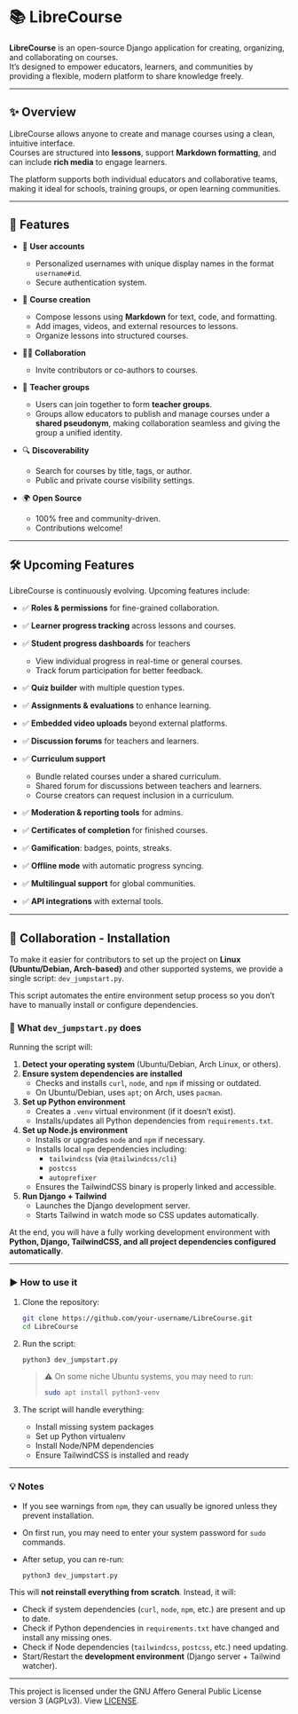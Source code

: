 # 📚 LibreCourse

**LibreCourse** is an open-source Django application for creating, organizing, and collaborating on courses.  
It’s designed to empower educators, learners, and communities by providing a flexible, modern platform to share knowledge freely.  

---

## ✨ Overview

LibreCourse allows anyone to create and manage courses using a clean, intuitive interface.  
Courses are structured into **lessons**, support **Markdown formatting**, and can include **rich media** to engage learners.  

The platform supports both individual educators and collaborative teams, making it ideal for schools, training groups, or open learning communities.  

---

## 🚀 Features

- 🔑 **User accounts**  
  - Personalized usernames with unique display names in the format `username#id`.  
  - Secure authentication system.  

- 📝 **Course creation**  
  - Compose lessons using **Markdown** for text, code, and formatting.  
  - Add images, videos, and external resources to lessons.  
  - Organize lessons into structured courses.  

- 👩‍🏫 **Collaboration**  
  - Invite contributors or co-authors to courses.  

- 👥 **Teacher groups**  
  - Users can join together to form **teacher groups**.  
  - Groups allow educators to publish and manage courses under a **shared pseudonym**, making collaboration seamless and giving the group a unified identity.  

- 🔍 **Discoverability**  
  - Search for courses by title, tags, or author.  
  - Public and private course visibility settings.  

- 🌍 **Open Source**  
  - 100% free and community-driven.  
  - Contributions welcome!  

---

## 🛠️ Upcoming Features

LibreCourse is continuously evolving. Upcoming features include:

* ✅ **Roles & permissions** for fine-grained collaboration.
* ✅ **Learner progress tracking** across lessons and courses.
* ✅ **Student progress dashboards** for teachers

  * View individual progress in real-time or general courses.
  * Track forum participation for better feedback.
* ✅ **Quiz builder** with multiple question types.
* ✅ **Assignments & evaluations** to enhance learning.
* ✅ **Embedded video uploads** beyond external platforms.
* ✅ **Discussion forums** for teachers and learners.
* ✅ **Curriculum support**

  * Bundle related courses under a shared curriculum.
  * Shared forum for discussions between teachers and learners.
  * Course creators can request inclusion in a curriculum.
* ✅ **Moderation & reporting tools** for admins.
* ✅ **Certificates of completion** for finished courses.
* ✅ **Gamification**: badges, points, streaks.
* ✅ **Offline mode** with automatic progress syncing.
* ✅ **Multilingual support** for global communities.
* ✅ **API integrations** with external tools.

---

## 🤝 Collaboration - Installation

To make it easier for contributors to set up the project on **Linux (Ubuntu/Debian, Arch-based)** and other supported systems, we provide a single script: `dev_jumpstart.py`.

This script automates the entire environment setup process so you don’t have to manually install or configure dependencies.

### 🔧 What `dev_jumpstart.py` does

Running the script will:

1. **Detect your operating system** (Ubuntu/Debian, Arch Linux, or others).
2. **Ensure system dependencies are installed**  
   - Checks and installs `curl`, `node`, and `npm` if missing or outdated.  
   - On Ubuntu/Debian, uses `apt`; on Arch, uses `pacman`.  
3. **Set up Python environment**  
   - Creates a `.venv` virtual environment (if it doesn’t exist).  
   - Installs/updates all Python dependencies from `requirements.txt`.  
4. **Set up Node.js environment**  
   - Installs or upgrades `node` and `npm` if necessary.  
   - Installs local `npm` dependencies including:  
     - `tailwindcss` (via `@tailwindcss/cli`)  
     - `postcss`  
     - `autoprefixer`  
   - Ensures the TailwindCSS binary is properly linked and accessible.  
5. **Run Django + Tailwind**  
   - Launches the Django development server.  
   - Starts Tailwind in watch mode so CSS updates automatically.  

At the end, you will have a fully working development environment with **Python, Django, TailwindCSS, and all project dependencies configured automatically**.

---

### ▶️ How to use it

1. Clone the repository:

   ```bash
   git clone https://github.com/your-username/LibreCourse.git
   cd LibreCourse
2. Run the script:

   ```bash
   python3 dev_jumpstart.py
   ```

   > ⚠️ On some niche Ubuntu systems, you may need to run:
   >
   > ```bash
   > sudo apt install python3-venv
   > ```

3. The script will handle everything:

   * Install missing system packages
   * Set up Python virtualenv
   * Install Node/NPM dependencies
   * Ensure TailwindCSS is installed and ready

---

### 💡 Notes

* If you see warnings from `npm`, they can usually be ignored unless they prevent installation.
* On first run, you may need to enter your system password for `sudo` commands.  

* After setup, you can re-run:

  ```bash
  python3 dev_jumpstart.py

This will **not reinstall everything from scratch**. Instead, it will:

* Check if system dependencies (`curl`, `node`, `npm`, etc.) are present and up to date.
* Check if Python dependencies in `requirements.txt` have changed and install any missing ones.
* Check if Node dependencies (`tailwindcss`, `postcss`, etc.) need updating.
* Start/Restart the **development environment** (Django server + Tailwind watcher).

--- 
 This project is licensed under the GNU Affero General Public License version 3 (AGPLv3). View [LICENSE](LICENSE).
